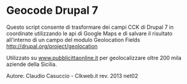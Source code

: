 Geocode Drupal 7
=======
Questo script consente di trasformare dei campi CCK di Drupal 7 in coordinate utilizzando le api di Google Maps e di salvare
il risultato all'interno di un campo del modulo Geolocation Fields http://drupal.org/project/geolocation 

Utilizzato su www.pubblicittaonline.it per geolocalizzare oltre 200 mila aziende della Sicilia.

Autore: 
Claudio Casuccio - Clkweb.it 
rev. 2013 net02

